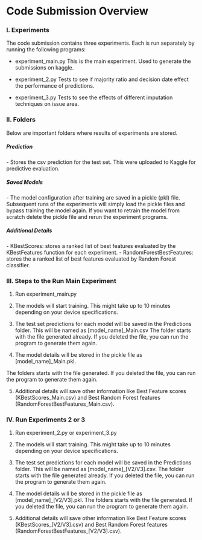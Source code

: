 # Code Submission Overview

<h3> I. Experiments </h3>

The code submission contains three experiments. Each is run separately by running the following programs:

- experiment_main.py
This is the main experiment. Used to generate the submissions on kaggle.

- experiment_2.py
Tests to see if majority ratio and decision date effect the performance of predictions.

- experiment_3.py
Tests to see the effects of different imputation techniques on issue area.

<h3> II. Folders </h3>

Below are important folders where results of experiments are stored.

<h5> Prediction </h5>
- Stores the csv prediction for the test set. This were uploaded to Kaggle for predictive evaluation.

<h5> Saved Models </h5>
- The model configuration after training are saved in a pickle (pkl) file. Subsequent runs of the experiments will simply load the pickle files and
bypass training the model again. If you want to retrain the model from scratch delete the pickle file and rerun the experiment programs.

<h5> Additional Details </h5>
- KBestScores: stores a ranked list of best features evaluated by the KBestFeatures function for each experiment. 
- RandomForestBestFeatures: stores the a ranked list of best features evaluated by Random Forest classifier.


<h3> III. Steps to the Run Main Experiment </h3>

1) Run experiment_main.py

2) The models will start training. This might take up to 10 minutes depending on your device specifications.

3) The test set predictions for each model will be saved in the Predictions folder. This will be named as [model_name]_Main.csv
The folder starts with the file generated already. If you deleted the file, you can run the program to generate them again.

4) The model details will be stored in the pickle file as [model_name]_Main.pkl.

The folders starts with the file generated. If you deleted the file, you can run the program to generate them again.

5) Additional details will save other information like Best Feature scores (KBestScores_Main.csv) 
and Best Random Forest features (RandomForestBestFeatures_Main.csv).


<h3> IV. Run Experiments 2 or 3 </h3>

1) Run experiment_2.py or experiment_3.py

2) The models will start training. This might take up to 10 minutes depending on your device specifications.

3) The test set predictions for each model will be saved in the Predictions folder. This will be named as [model_name]_[V2/V3].csv.
The folder starts with the file generated already. If you deleted the file, you can run the program to generate them again.

4) The model details will be stored in the pickle file as [model_name]_[V2/V3].pkl.
The folders starts with the file generated. If you deleted the file, you can run the program to generate them again.

5) Additional details will save other information like Best Feature scores (KBestScores_[V2/V3].csv) 
and Best Random Forest features (RandomForestBestFeatures_[V2/V3].csv).
